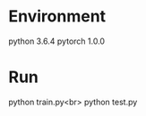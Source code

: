 Environment
===========
python 3.6.4    pytorch 1.0.0

Run
===========
python train.py\<br>
python test.py
